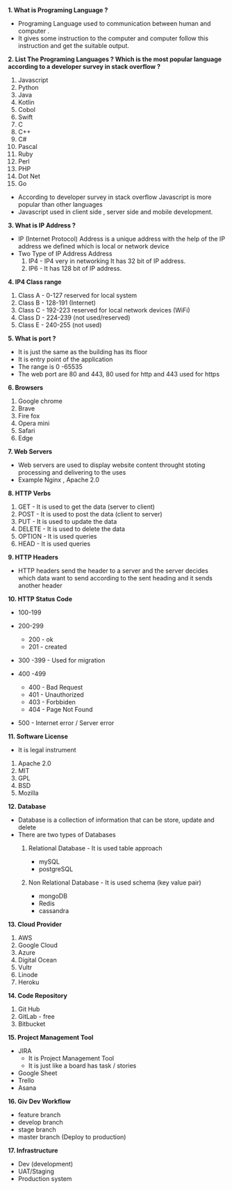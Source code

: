 **1. What is Programing Language ?**
- Programing Language used to communication between human and computer .
- It gives some instruction to the computer and computer follow this instruction and get the suitable output.


**2. List The Programing Languages ? Which is the most popular language according to a developer survey in stack overflow ?**
1. Javascript
2. Python
3. Java
4. Kotlin
5. Cobol
6. Swift
7. C
9. C++
10. C#
11. Pascal
12. Ruby
13. Perl
14. PHP
15. Dot Net
16. Go
- According to developer survey in stack overflow Javascript is more popular than other languages 
- Javascript used in client side , server side and mobile development.

**3. What is IP Address ?**
- IP (Internet Protocol) Address is a unique address with the help of the IP address we defined which is local or network device
- Two Type of IP Address Address
    1. IP4 - IP4 very in networking It has 32 bit of IP address.
    2. IP6 - It has 128 bit of IP address.

**4. IP4 Class range**
1. Class A  -  0-127   reserved for local system
2. Class B - 128-191  (Internet)
3. Class C - 192-223  reserved for local network devices (WiFi)
4. Class D - 224-239 (not used/reserved)
5. Class E - 240-255 (not used)

**5. What is port ?**
- It is just the same as the building has its floor
- It is entry point of the application
- The range is 0 -65535
- The web port are 80 and 443, 80 used for http and 443 used for https

**6. Browsers**
1. Google chrome
2. Brave
3. Fire fox
4. Opera mini
5. Safari
6. Edge

**7. Web Servers**
- Web servers are used to display website content throught stoting processing and delivering to the uses
- Example Nginx , Apache 2.0

**8. HTTP Verbs**
1. GET - It is used to get the data (server to client)
2. POST - It is used to post the data (client to server)
3. PUT - It is used to update the data
4. DELETE - It is used to delete the data
5. OPTION - It is used queries
6. HEAD - It is used queries

**9. HTTP Headers**
- HTTP headers send the header to a server and the server decides which data want to send according to the sent heading and it sends another header

**10. HTTP Status Code**
- 100-199
- 200-299
    - 200 - ok
    - 201 - created

- 300 -399 - Used for migration

- 400 -499
    - 400 - Bad Request 
    - 401 - Unauthorized
    - 403  - Forbbiden
    - 404   - Page Not Found

- 500 - Internet error / Server error   

**11. Software License**
- It is legal instrument
1. Apache 2.0
2. MIT
3. GPL
4. BSD
5. Mozilla


**12. Database**
- Database is a collection of information that can be store, update and delete
- There are two types of Databases
    1. Relational Database - It is used table approach
        - mySQL
        - postgreSQL

    2. Non Relational Database - It is used schema (key value pair)
        - mongoDB
        - Redis
        - cassandra
    
**13. Cloud Provider** 
1. AWS
2. Google Cloud
3. Azure
4. Digital Ocean
5. Vultr
6. Linode
7. Heroku

**14. Code Repository**
1. Git Hub
2. GitLab - free
3. Bitbucket

**15. Project Management Tool**
- JIRA
    - It is Project Management Tool
    - It is just like a board has task / stories
- Google Sheet
- Trello
- Asana

**16. Giv Dev Workflow**
- feature branch
- develop branch
- stage branch
- master branch (Deploy to production)

**17. Infrastructure**
- Dev (development)
- UAT/Staging
- Production system




